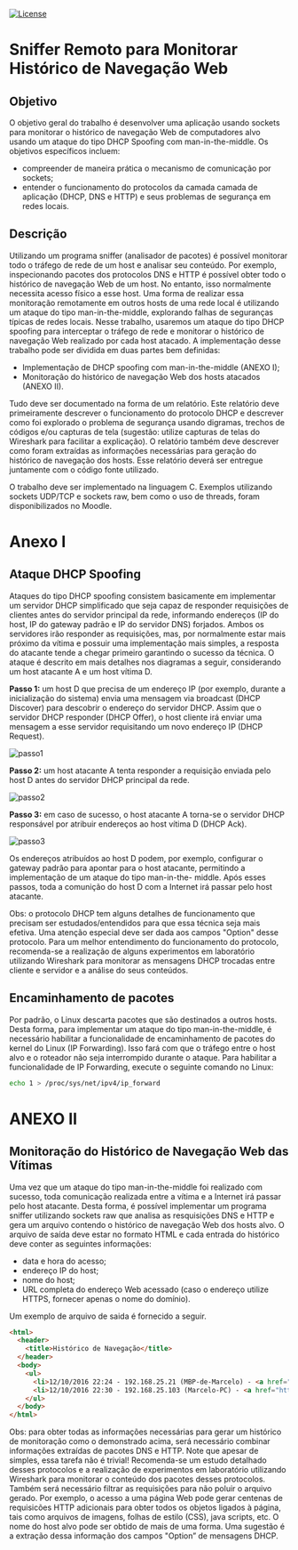 [![License](https://img.shields.io/github/license/mashape/apistatus.svg?maxAge=2592000?style=flat-square)]()

# Sniffer Remoto para Monitorar Histórico de Navegação Web

## Objetivo

O objetivo geral do trabalho é desenvolver uma aplicação usando sockets para monitorar o
histórico de navegação Web de computadores alvo usando um ataque do tipo DHCP Spoofing
com man-in-the-middle. Os objetivos específicos incluem:

 - compreender de maneira prática o mecanismo de comunicação por sockets;
 - entender o funcionamento do protocolos da camada camada de aplicação (DHCP, DNS e HTTP) 
 e seus problemas de segurança em redes locais.
 
## Descrição 

 Utilizando um programa sniffer (analisador de pacotes) é possível monitorar todo o tráfego
de rede de um host e analisar seu conteúdo. Por exemplo, inspecionando pacotes dos
protocolos DNS e HTTP é possível obter todo o histórico de navegação Web de um host. No
entanto, isso normalmente necessita acesso físico a esse host. Uma forma de realizar essa
monitoração remotamente em outros hosts de uma rede local é utilizando um ataque do tipo
man-in-the-middle, explorando falhas de seguranças típicas de redes locais. Nesse trabalho,
usaremos um ataque do tipo DHCP spoofing para interceptar o tráfego de rede e monitorar o
histórico de navegação Web realizado por cada host atacado. A implementação desse
trabalho pode ser dividida em duas partes bem definidas:
 - Implementação de DHCP spoofing com man-in-the-middle (ANEXO I);
 - Monitoração do histórico de navegação Web dos hosts atacados (ANEXO II).

Tudo deve ser documentado na forma de um relatório. Este relatório deve primeiramente
descrever o funcionamento do protocolo DHCP e descrever como foi explorado o problema
de segurança usando digramas, trechos de códigos e/ou capturas de tela (sugestão: utilize
capturas de telas do Wireshark para facilitar a explicação). O relatório também deve descrever
como foram extraídas as informações necessárias para geração do histórico de navegação dos
hosts. Esse relatório deverá ser entregue juntamente com o código fonte utilizado.

O trabalho deve ser implementado na linguagem C. Exemplos utilizando sockets UDP/TCP e
sockets raw, bem como o uso de threads, foram disponibilizados no Moodle.

# Anexo I

## Ataque DHCP Spoofing

Ataques do tipo DHCP spoofing consistem basicamente em implementar um servidor DHCP
simplificado que seja capaz de responder requisições de clientes antes do servidor principal
da rede, informando endereços (IP do host, IP do gateway padrão e IP do servidor DNS)
forjados. Ambos os servidores irão responder as requisições, mas, por normalmente estar
mais próximo da vítima e possuir uma implementação mais simples, a resposta do atacante
tende a chegar primeiro garantindo o sucesso da técnica. O ataque é descrito em mais
detalhes nos diagramas a seguir, considerando um host atacante A e um host vítima D.

**Passo 1:** um host D que precisa de um endereço IP (por exemplo, durante a inicialização do
sistema) envia uma mensagem via broadcast (DHCP Discover) para descobrir o endereço do
servidor DHCP. Assim que o servidor DHCP responder (DHCP Offer), o host cliente irá enviar
uma mensagem a esse servidor requisitando um novo endereço IP (DHCP Request).

![passo1](https://cloud.githubusercontent.com/assets/6035873/19576889/a3bba92a-96f3-11e6-9baa-bf415c936cd1.png)

**Passo 2:** um host atacante A tenta responder a requisição enviada pelo host D antes do
servidor DHCP principal da rede.

![passo2](https://cloud.githubusercontent.com/assets/6035873/19576890/a3dd92b0-96f3-11e6-8355-4595d901a864.png)

**Passo 3:** em caso de sucesso, o host atacante A torna-se o servidor DHCP responsável por
atribuir endereços ao host vítima D (DHCP Ack).

![passo3](https://cloud.githubusercontent.com/assets/6035873/19576891/a3e572be-96f3-11e6-87df-02c9e43a953a.png)

Os endereços atribuídos ao host D podem, por exemplo, configurar o gateway padrão para
apontar para o host atacante, permitindo a implementação de um ataque do tipo man-in-the-
middle. Após esses passos, toda a comunição do host D com a Internet irá passar pelo host
atacante.

Obs: o protocolo DHCP tem alguns detalhes de funcionamento que precisam ser
estudados/entendidos para que essa técnica seja mais efetiva. Uma atenção especial deve ser
dada aos campos "Option" desse protocolo. Para um melhor entendimento do funcionamento
do protocolo, recomenda-se a realização de alguns experimentos em laboratório utilizando
Wireshark para monitorar as mensagens DHCP trocadas entre cliente e servidor e a análise do
seus conteúdos.

## Encaminhamento de pacotes

Por padrão, o Linux descarta pacotes que são destinados a outros hosts. Desta forma, para
implementar um ataque do tipo man-in-the-middle, é necessário habilitar a funcionalidade de
encaminhamento de pacotes do kernel do Linux (IP Forwarding). Isso fará com que o tráfego
entre o host alvo e o roteador não seja interrompido durante o ataque.
Para habilitar a funcionalidade de IP Forwarding, execute o seguinte comando no Linux:

```sh
echo 1 > /proc/sys/net/ipv4/ip_forward
```
# ANEXO II

## Monitoração do Histórico de Navegação Web das Vítimas

Uma vez que um ataque do tipo man-in-the-middle foi realizado com sucesso, toda
comunicação realizada entre a vítima e a Internet irá passar pelo host atacante. Desta forma,
é possível implementar um programa sniffer utilizando sockets raw que analisa as resquisições
DNS e HTTP e gera um arquivo contendo o histórico de navegação Web dos hosts alvo.
O arquivo de saída deve estar no formato HTML e cada entrada do histórico deve conter as
seguintes informações:
 - data e hora do acesso;
 - endereço IP do host;
 - nome do host;
 - URL completa do endereço Web acessado (caso o endereço utilize HTTPS, fornecer
apenas o nome do domínio).

Um exemplo de arquivo de saida é fornecido a seguir.

```html
<html>
  <header>
    <title>Histórico de Navegação</title>
  </header>
  <body>
    <ul>
      <li>12/10/2016 22:24 - 192.168.25.21 (MBP-de-Marcelo) - <a href="https://site.com"></a>site</li>
      <li>12/10/2016 22:30 - 192.168.25.103 (Marcelo-PC) - <a href="http://site2.com">site2</a></li>
    </ul>
  </body>
</html>
```

Obs: para obter todas as informações necessárias para gerar um histórico de monitoração
como o demonstrado acima, será necessário combinar informações extraídas de pacotes DNS
e HTTP. Note que apesar de simples, essa tarefa não é trivial! Recomenda-se um estudo
detalhado desses protocolos e a realização de experimentos em laboratório utilizando
Wireshark para monitorar o conteúdo dos pacotes desses protocolos. Também será
necessário filtrar as requisições para não poluir o arquivo gerado. Por exemplo, o acesso a
uma página Web pode gerar centenas de requisicões HTTP adicionais para obter todos os
objetos ligados à página, tais como arquivos de imagens, folhas de estilo (CSS), java scripts,
etc. O nome do host alvo pode ser obtido de mais de uma forma. Uma sugestão é a extração
dessa informação dos campos "Option” de mensagens DHCP.
